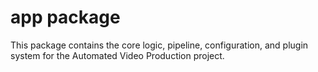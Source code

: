 # app package
 
This package contains the core logic, pipeline, configuration, and plugin system for the Automated Video Production project. 